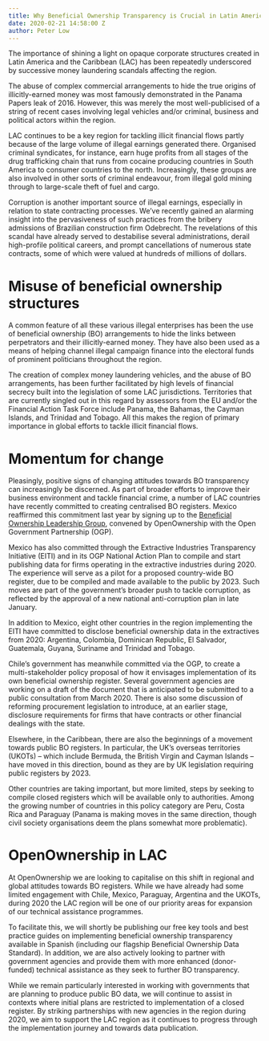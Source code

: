 ```yaml
---
title: Why Beneficial Ownership Transparency is Crucial in Latin America
date: 2020-02-21 14:58:00 Z
author: Peter Low
---
```


The importance of shining a light on opaque corporate structures created in Latin America and the Caribbean (LAC) has been repeatedly underscored by successive money laundering scandals affecting the region.

The abuse of complex commercial arrangements to hide the true origins of illicitly-earned money was most famously demonstrated in the Panama Papers leak of 2016. However, this was merely the most well-publicised of a string of recent cases involving legal vehicles and/or criminal, business and political actors within the region.

LAC continues to be a key region for tackling illicit financial flows partly because of the large volume of illegal earnings generated there. Organised criminal syndicates, for instance, earn huge profits from all stages of the drug trafficking chain that runs from cocaine producing countries in South America to consumer countries to the north. Increasingly, these groups are also involved in other sorts of criminal endeavour, from illegal gold mining through to large-scale theft of fuel and cargo. 

Corruption is another important source of illegal earnings, especially in relation to state contracting processes. We’ve recently gained an alarming insight into the pervasiveness of such practices from the bribery admissions of Brazilian construction firm Odebrecht. The revelations of this scandal have already served to destabilise several administrations, derail high-profile political careers, and prompt cancellations of numerous state contracts, some of which were valued at hundreds of millions of dollars.

# Misuse of beneficial ownership structures
A common feature of all these various illegal enterprises has been the use of beneficial ownership (BO) arrangements to hide the links between perpetrators and their illicitly-earned money. They have also been used as a means of helping channel illegal campaign finance into the electoral funds of prominent politicians throughout the region. 

The creation of complex money laundering vehicles, and the abuse of BO arrangements, has been further facilitated by high levels of financial secrecy built into the legislation of some LAC jurisdictions. Territories that are currently singled out in this regard by assessors from the EU and/or the Financial Action Task Force include Panama, the Bahamas, the Cayman Islands, and Trinidad and Tobago. All this makes the region of primary importance in global efforts to tackle illicit financial flows.

# Momentum for change
Pleasingly, positive signs of changing attitudes towards BO transparency can increasingly be discerned. As part of broader efforts to improve their business environment and tackle financial crime, a number of LAC countries have recently committed to creating centralised BO registers. Mexico reaffirmed this commitment last year by signing up to the [Beneficial Ownership Leadership Group](https://www.opengovpartnership.org/documents/beneficial-ownership-leadership-group-terms-of-reference-declaration-glossary/), convened by OpenOwnership with the Open Government Partnership (OGP).

Mexico has also committed through the Extractive Industries Transparency Initiative (EITI) and in its OGP National Action Plan to compile and start publishing data for firms operating in the extractive industries during 2020. The experience will serve as a pilot for a proposed country-wide BO register, due to be compiled and made available to the public by 2023. Such moves are part of the government’s broader push to tackle corruption, as reflected by the approval of a new national anti-corruption plan in late January. 

In addition to Mexico, eight other countries in the region implementing the EITI have committed to disclose beneficial ownership data in the extractives from 2020: Argentina, Colombia, Dominican Republic, El Salvador, Guatemala, Guyana, Suriname and Trinidad and Tobago.  

Chile’s government has meanwhile committed via the OGP, to create a multi-stakeholder policy proposal of how it envisages implementation of its own beneficial ownership register. Several government agencies are working on a draft of the document that is anticipated to be submitted to a public consultation from March 2020. There is also some discussion of reforming procurement legislation to introduce, at an earlier stage, disclosure requirements for firms that have contracts or other financial dealings with the state.

Elsewhere, in the Caribbean, there are also the beginnings of a movement towards public BO registers. In particular, the UK’s overseas territories (UKOTs) – which include Bermuda, the British Virgin and Cayman Islands – have moved in this direction, bound as they are by UK legislation requiring public registers by 2023. 

Other countries are taking important, but more limited, steps by seeking to compile closed registers which will be available only to authorities. Among the growing number of countries in this policy category are Peru, Costa Rica and Paraguay (Panama is making moves in the same direction, though civil society organisations deem the plans somewhat more problematic).

# OpenOwnership in LAC
At OpenOwnership we are looking to capitalise on this shift in regional and global attitudes towards BO registers. While we have already had some limited engagement with Chile, Mexico, Paraguay, Argentina and the UKOTs, during 2020 the LAC region will be one of our priority areas for expansion of our technical assistance programmes. 

To facilitate this, we will shortly be publishing our free key tools and best practice guides on implementing beneficial ownership transparency available in Spanish (including our flagship Beneficial Ownership Data Standard). In addition, we are also actively looking to partner with government agencies and provide them with more enhanced (donor-funded) technical assistance as they seek to further BO transparency. 

While we remain particularly interested in working with governments that are planning to produce public BO data, we will continue to assist in contexts where initial plans are restricted to implementation of a closed register. By striking partnerships with new agencies in the region during 2020, we aim to support the LAC region as it continues to progress through the implementation journey and towards data publication. 

